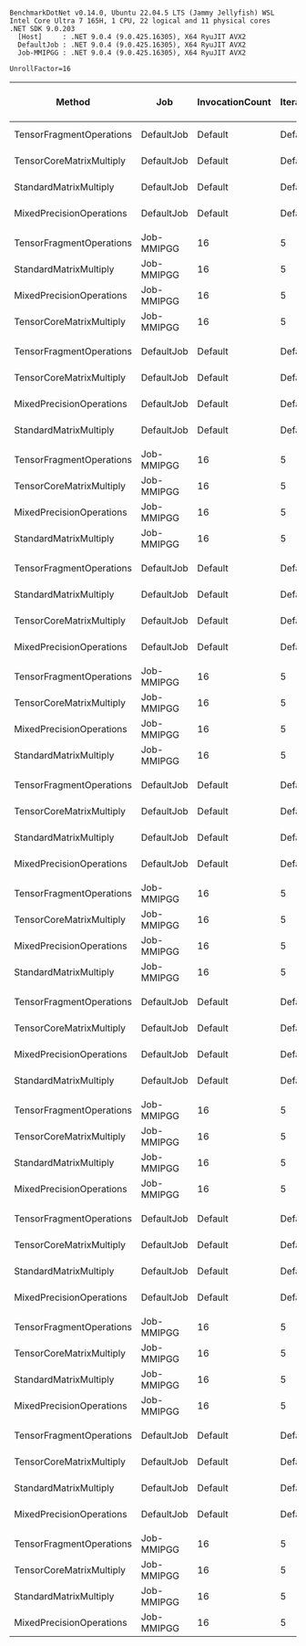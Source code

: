 ```

BenchmarkDotNet v0.14.0, Ubuntu 22.04.5 LTS (Jammy Jellyfish) WSL
Intel Core Ultra 7 165H, 1 CPU, 22 logical and 11 physical cores
.NET SDK 9.0.203
  [Host]     : .NET 9.0.4 (9.0.425.16305), X64 RyuJIT AVX2
  DefaultJob : .NET 9.0.4 (9.0.425.16305), X64 RyuJIT AVX2
  Job-MMIPGG : .NET 9.0.4 (9.0.425.16305), X64 RyuJIT AVX2

UnrollFactor=16  

```
| Method                   | Job        | InvocationCount | IterationCount | WarmupCount | MatrixSize | Mean             | Error            | StdDev         | Median           | Ratio               | RatioSD    | Completed Work Items | Lock Contentions | Gen0   | Allocated | Alloc Ratio |
|------------------------- |----------- |---------------- |--------------- |------------ |----------- |-----------------:|-----------------:|---------------:|-----------------:|--------------------:|-----------:|---------------------:|-----------------:|-------:|----------:|------------:|
| TensorFragmentOperations | DefaultJob | Default         | Default        | Default     | 16         |         44.09 ns |         0.907 ns |       1.853 ns |         44.23 ns |   1,461.404x faster |    178.77x |                    - |                - |      - |         - |          NA |
| TensorCoreMatrixMultiply | DefaultJob | Default         | Default        | Default     | 16         |     60,403.69 ns |     2,463.217 ns |   7,146.241 ns |     58,107.60 ns |       1.079x faster |      0.17x |                    - |                - | 0.2441 |    3257 B |  1.01x more |
| StandardMatrixMultiply   | DefaultJob | Default         | Default        | Default     | 16         |     64,317.28 ns |     2,534.007 ns |   7,431.804 ns |     64,309.60 ns |            baseline |            |                    - |                - | 0.2441 |    3225 B |             |
| MixedPrecisionOperations | DefaultJob | Default         | Default        | Default     | 16         |     71,965.11 ns |     2,661.945 ns |   7,722.786 ns |     71,248.56 ns |       1.135x slower |      0.19x |                    - |                - | 0.2441 |    3225 B |  1.00x more |
|                          |            |                 |                |             |            |                  |                  |                |                  |                     |            |                      |                  |        |           |             |
| TensorFragmentOperations | Job-MMIPGG | 16              | 5              | 3           | 16         |         50.97 ns |        18.586 ns |       4.827 ns |         52.47 ns |   1,214.137x faster |    143.45x |                    - |                - |      - |      67 B | 52.18x less |
| StandardMatrixMultiply   | Job-MMIPGG | 16              | 5              | 3           | 16         |     61,404.22 ns |    18,651.921 ns |   4,843.845 ns |     58,684.03 ns |            baseline |            |                    - |                - |      - |    3496 B |             |
| MixedPrecisionOperations | Job-MMIPGG | 16              | 5              | 3           | 16         |     83,143.49 ns |    63,680.991 ns |  16,537.751 ns |     85,456.41 ns |       1.361x slower |      0.27x |                    - |                - |      - |    3496 B |  1.00x more |
| TensorCoreMatrixMultiply | Job-MMIPGG | 16              | 5              | 3           | 16         |     89,953.65 ns |    61,017.113 ns |  15,845.950 ns |     92,668.38 ns |       1.472x slower |      0.26x |                    - |                - |      - |    3516 B |  1.01x more |
|                          |            |                 |                |             |            |                  |                  |                |                  |                     |            |                      |                  |        |           |             |
| TensorFragmentOperations | DefaultJob | Default         | Default        | Default     | 32         |         41.82 ns |         0.884 ns |       2.031 ns |         41.72 ns |   1,809.263x faster |    189.77x |                    - |                - |      - |         - |          NA |
| TensorCoreMatrixMultiply | DefaultJob | Default         | Default        | Default     | 32         |     69,814.77 ns |     1,826.460 ns |   5,385.360 ns |     70,072.39 ns |       1.088x faster |      0.13x |                    - |                - | 0.2441 |    3257 B |  1.01x more |
| MixedPrecisionOperations | DefaultJob | Default         | Default        | Default     | 32         |     74,882.61 ns |     4,096.692 ns |  12,079.191 ns |     75,745.56 ns |       1.001x slower |      0.19x |                    - |                - | 0.2441 |    3225 B |  1.00x more |
| StandardMatrixMultiply   | DefaultJob | Default         | Default        | Default     | 32         |     75,485.64 ns |     2,500.020 ns |   7,092.141 ns |     75,872.59 ns |            baseline |            |                    - |                - | 0.2441 |    3225 B |             |
|                          |            |                 |                |             |            |                  |                  |                |                  |                     |            |                      |                  |        |           |             |
| TensorFragmentOperations | Job-MMIPGG | 16              | 5              | 3           | 32         |         57.55 ns |        25.807 ns |       3.994 ns |         58.28 ns |   1,251.711x faster |    274.18x |                    - |                - |      - |      67 B | 52.18x less |
| TensorCoreMatrixMultiply | Job-MMIPGG | 16              | 5              | 3           | 32         |     69,353.49 ns |    65,984.113 ns |  17,135.865 ns |     63,293.09 ns |       1.013x slower |      0.33x |                    - |                - |      - |    3516 B |  1.01x more |
| MixedPrecisionOperations | Job-MMIPGG | 16              | 5              | 3           | 32         |     70,552.49 ns |    75,406.582 ns |  19,582.850 ns |     63,953.12 ns |       1.031x slower |      0.36x |                    - |                - |      - |    3478 B |  1.01x less |
| StandardMatrixMultiply   | Job-MMIPGG | 16              | 5              | 3           | 32         |     71,761.55 ns |    62,941.111 ns |  16,345.607 ns |     81,452.62 ns |            baseline |            |                    - |                - |      - |    3496 B |             |
|                          |            |                 |                |             |            |                  |                  |                |                  |                     |            |                      |                  |        |           |             |
| TensorFragmentOperations | DefaultJob | Default         | Default        | Default     | 64         |         41.32 ns |         0.851 ns |       1.350 ns |         41.39 ns |   1,719.527x faster |    258.59x |                    - |                - |      - |         - |          NA |
| StandardMatrixMultiply   | DefaultJob | Default         | Default        | Default     | 64         |     70,976.33 ns |     3,571.102 ns |  10,473.425 ns |     68,669.34 ns |            baseline |            |                    - |                - | 0.2441 |    3225 B |             |
| TensorCoreMatrixMultiply | DefaultJob | Default         | Default        | Default     | 64         |     76,604.57 ns |     4,516.911 ns |  13,318.216 ns |     76,470.87 ns |       1.102x slower |      0.25x |                    - |                - | 0.2441 |    3257 B |  1.01x more |
| MixedPrecisionOperations | DefaultJob | Default         | Default        | Default     | 64         |     78,214.44 ns |     2,731.407 ns |   7,836.918 ns |     76,069.22 ns |       1.125x slower |      0.19x |                    - |                - | 0.2441 |    3225 B |  1.00x more |
|                          |            |                 |                |             |            |                  |                  |                |                  |                     |            |                      |                  |        |           |             |
| TensorFragmentOperations | Job-MMIPGG | 16              | 5              | 3           | 64         |         57.48 ns |        18.376 ns |       4.772 ns |         58.81 ns |   1,507.709x faster |    139.80x |                    - |                - |      - |      67 B | 51.91x less |
| TensorCoreMatrixMultiply | Job-MMIPGG | 16              | 5              | 3           | 64         |     69,132.91 ns |    68,523.436 ns |  17,795.319 ns |     62,258.09 ns |       1.312x faster |      0.30x |                    - |                - |      - |    3516 B |  1.01x more |
| MixedPrecisionOperations | Job-MMIPGG | 16              | 5              | 3           | 64         |     77,259.11 ns |     7,990.016 ns |   2,074.982 ns |     78,295.38 ns |       1.116x faster |      0.07x |                    - |                - |      - |    3496 B |  1.01x more |
| StandardMatrixMultiply   | Job-MMIPGG | 16              | 5              | 3           | 64         |     86,180.91 ns |    19,549.821 ns |   5,077.027 ns |     85,855.84 ns |            baseline |            |                    - |                - |      - |    3478 B |             |
|                          |            |                 |                |             |            |                  |                  |                |                  |                     |            |                      |                  |        |           |             |
| TensorFragmentOperations | DefaultJob | Default         | Default        | Default     | 128        |         40.86 ns |         0.838 ns |       1.574 ns |         41.07 ns |   2,356.863x faster |    107.88x |                    - |                - |      - |         - |          NA |
| TensorCoreMatrixMultiply | DefaultJob | Default         | Default        | Default     | 128        |     74,625.28 ns |     5,892.793 ns |  17,375.035 ns |     66,993.08 ns |       1.348x faster |      0.26x |                    - |                - | 0.2441 |    3257 B |  1.01x more |
| StandardMatrixMultiply   | DefaultJob | Default         | Default        | Default     | 128        |     96,163.59 ns |     1,741.089 ns |   2,440.763 ns |     96,459.48 ns |            baseline |            |                    - |                - | 0.2441 |    3226 B |             |
| MixedPrecisionOperations | DefaultJob | Default         | Default        | Default     | 128        |    109,886.01 ns |     2,192.478 ns |   5,253.038 ns |    109,151.72 ns |       1.143x slower |      0.06x |                    - |                - | 0.2441 |    3225 B |  1.00x less |
|                          |            |                 |                |             |            |                  |                  |                |                  |                     |            |                      |                  |        |           |             |
| TensorFragmentOperations | Job-MMIPGG | 16              | 5              | 3           | 128        |         59.16 ns |        24.178 ns |       6.279 ns |         56.38 ns |   3,394.681x faster |    728.87x |                    - |                - |      - |      67 B | 52.18x less |
| TensorCoreMatrixMultiply | Job-MMIPGG | 16              | 5              | 3           | 128        |    106,676.97 ns |    71,222.632 ns |  18,496.291 ns |    111,586.22 ns |       1.925x faster |      0.54x |                    - |                - |      - |    3498 B |  1.00x more |
| MixedPrecisionOperations | Job-MMIPGG | 16              | 5              | 3           | 128        |    176,528.22 ns |    74,270.872 ns |  19,287.910 ns |    173,390.78 ns |       1.139x faster |      0.25x |                    - |                - |      - |    3496 B |  1.00x more |
| StandardMatrixMultiply   | Job-MMIPGG | 16              | 5              | 3           | 128        |    199,141.52 ns |   162,684.967 ns |  42,248.769 ns |    183,063.50 ns |            baseline |            |                    - |                - |      - |    3496 B |             |
|                          |            |                 |                |             |            |                  |                  |                |                  |                     |            |                      |                  |        |           |             |
| TensorFragmentOperations | DefaultJob | Default         | Default        | Default     | 256        |         40.45 ns |         0.742 ns |       0.855 ns |         40.27 ns |  11,095.130x faster |    262.95x |                    - |                - |      - |         - |          NA |
| TensorCoreMatrixMultiply | DefaultJob | Default         | Default        | Default     | 256        |    113,524.56 ns |     2,182.971 ns |   4,308.971 ns |    113,051.27 ns |       3.957x faster |      0.15x |                    - |                - | 0.2441 |    3257 B |  1.01x more |
| MixedPrecisionOperations | DefaultJob | Default         | Default        | Default     | 256        |    403,705.75 ns |     7,949.333 ns |   7,807.308 ns |    402,012.03 ns |       1.111x faster |      0.02x |                    - |                - |      - |    3225 B |  1.00x less |
| StandardMatrixMultiply   | DefaultJob | Default         | Default        | Default     | 256        |    448,561.55 ns |     5,707.130 ns |   5,338.453 ns |    450,074.83 ns |            baseline |            |                    - |                - |      - |    3226 B |             |
|                          |            |                 |                |             |            |                  |                  |                |                  |                     |            |                      |                  |        |           |             |
| TensorFragmentOperations | Job-MMIPGG | 16              | 5              | 3           | 256        |         60.33 ns |        49.080 ns |       7.595 ns |         63.00 ns |  10,687.846x faster |  1,381.46x |                    - |                - |      - |      67 B | 52.18x less |
| TensorCoreMatrixMultiply | Job-MMIPGG | 16              | 5              | 3           | 256        |    177,449.71 ns |    54,005.163 ns |  14,024.969 ns |    179,647.75 ns |       3.603x faster |      0.27x |                    - |                - |      - |    3516 B |  1.01x more |
| StandardMatrixMultiply   | Job-MMIPGG | 16              | 5              | 3           | 256        |    636,133.38 ns |   106,289.616 ns |  16,448.436 ns |    632,990.47 ns |            baseline |            |                    - |                - |      - |    3496 B |             |
| MixedPrecisionOperations | Job-MMIPGG | 16              | 5              | 3           | 256        |    710,337.31 ns |   128,692.041 ns |  33,420.914 ns |    719,466.22 ns |       1.117x slower |      0.05x |                    - |                - |      - |    3496 B |  1.00x more |
|                          |            |                 |                |             |            |                  |                  |                |                  |                     |            |                      |                  |        |           |             |
| TensorFragmentOperations | DefaultJob | Default         | Default        | Default     | 512        |         41.58 ns |         0.851 ns |       1.468 ns |         41.46 ns |  63,562.387x faster |  2,350.78x |                    - |                - |      - |         - |          NA |
| TensorCoreMatrixMultiply | DefaultJob | Default         | Default        | Default     | 512        |    604,496.72 ns |    11,300.895 ns |  11,098.990 ns |    606,641.76 ns |       4.369x faster |      0.10x |                    - |                - |      - |    3260 B |  1.01x more |
| StandardMatrixMultiply   | DefaultJob | Default         | Default        | Default     | 512        |  2,640,038.47 ns |    39,630.485 ns |  35,131.393 ns |  2,630,570.93 ns |            baseline |            |                    - |                - |      - |    3239 B |             |
| MixedPrecisionOperations | DefaultJob | Default         | Default        | Default     | 512        |  3,154,024.79 ns |    51,623.955 ns |  43,108.340 ns |  3,146,359.45 ns |       1.195x slower |      0.02x |                    - |                - |      - |    3239 B |  1.00x more |
|                          |            |                 |                |             |            |                  |                  |                |                  |                     |            |                      |                  |        |           |             |
| TensorFragmentOperations | Job-MMIPGG | 16              | 5              | 3           | 512        |         50.64 ns |         8.936 ns |       2.321 ns |         50.84 ns |  61,081.597x faster |  6,153.59x |                    - |                - |      - |      67 B | 51.91x less |
| TensorCoreMatrixMultiply | Job-MMIPGG | 16              | 5              | 3           | 512        |    443,758.49 ns |    59,451.492 ns |  15,439.364 ns |    438,496.78 ns |       6.965x faster |      0.67x |                    - |                - |      - |    3516 B |  1.01x more |
| StandardMatrixMultiply   | Job-MMIPGG | 16              | 5              | 3           | 512        |  3,087,994.33 ns | 1,182,237.235 ns | 307,023.256 ns |  3,077,954.50 ns |            baseline |            |                    - |                - |      - |    3478 B |             |
| MixedPrecisionOperations | Job-MMIPGG | 16              | 5              | 3           | 512        |  3,136,321.75 ns |   256,666.101 ns |  39,719.363 ns |  3,128,492.25 ns |       1.024x slower |      0.10x |                    - |                - |      - |    3478 B |  1.00x more |
|                          |            |                 |                |             |            |                  |                  |                |                  |                     |            |                      |                  |        |           |             |
| TensorFragmentOperations | DefaultJob | Default         | Default        | Default     | 1024       |         47.66 ns |         1.087 ns |       3.171 ns |         46.99 ns | 450,333.741x faster | 29,349.18x |                    - |                - |      - |         - |          NA |
| TensorCoreMatrixMultiply | DefaultJob | Default         | Default        | Default     | 1024       |  4,635,469.56 ns |    45,992.768 ns |  43,021.664 ns |  4,640,807.27 ns |       4.611x faster |      0.04x |                    - |                - |      - |    3284 B |  1.02x less |
| StandardMatrixMultiply   | DefaultJob | Default         | Default        | Default     | 1024       | 21,372,645.60 ns |    56,533.017 ns |  52,881.019 ns | 21,360,336.59 ns |            baseline |            |                    - |                - |      - |    3335 B |             |
| MixedPrecisionOperations | DefaultJob | Default         | Default        | Default     | 1024       | 26,351,222.75 ns |   158,600.065 ns | 140,594.826 ns | 26,306,472.50 ns |       1.233x slower |      0.01x |                    - |                - |      - |    3344 B |  1.00x more |
|                          |            |                 |                |             |            |                  |                  |                |                  |                     |            |                      |                  |        |           |             |
| TensorFragmentOperations | Job-MMIPGG | 16              | 5              | 3           | 1024       |         57.05 ns |        28.180 ns |       7.318 ns |         58.25 ns | 375,204.923x faster | 45,424.95x |                    - |                - |      - |      67 B | 51.70x less |
| TensorCoreMatrixMultiply | Job-MMIPGG | 16              | 5              | 3           | 1024       |  4,426,048.73 ns |   299,912.757 ns |  46,411.831 ns |  4,437,661.75 ns |       4.771x faster |      0.06x |                    - |                - |      - |    3516 B |  1.02x more |
| StandardMatrixMultiply   | Job-MMIPGG | 16              | 5              | 3           | 1024       | 21,115,682.74 ns |   650,880.607 ns | 169,031.627 ns | 21,192,182.19 ns |            baseline |            |                    - |                - |      - |    3464 B |             |
| MixedPrecisionOperations | Job-MMIPGG | 16              | 5              | 3           | 1024       | 26,045,978.14 ns |   622,774.213 ns |  96,374.999 ns | 26,034,416.66 ns |       1.234x slower |      0.01x |                    - |                - |      - |    3464 B |  1.00x more |
